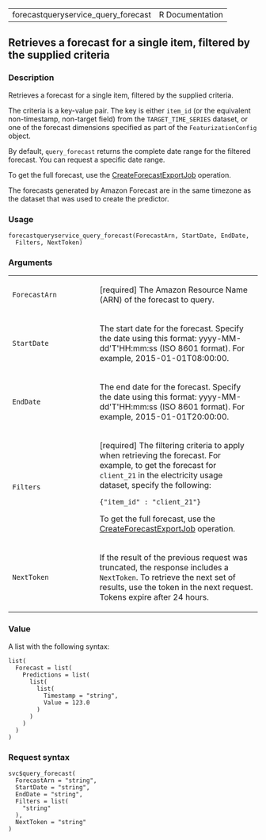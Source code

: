 <table style="width: 100%;">
<tbody>
<tr class="odd">
<td>forecastqueryservice_query_forecast</td>
<td style="text-align: right;">R Documentation</td>
</tr>
</tbody>
</table>

## Retrieves a forecast for a single item, filtered by the supplied criteria

### Description

Retrieves a forecast for a single item, filtered by the supplied
criteria.

The criteria is a key-value pair. The key is either `item_id` (or the
equivalent non-timestamp, non-target field) from the
`TARGET_TIME_SERIES` dataset, or one of the forecast dimensions
specified as part of the `FeaturizationConfig` object.

By default, `query_forecast` returns the complete date range for the
filtered forecast. You can request a specific date range.

To get the full forecast, use the
[CreateForecastExportJob](https://docs.aws.amazon.com/en_us/forecast/latest/dg/API_CreateForecastExportJob.html)
operation.

The forecasts generated by Amazon Forecast are in the same timezone as
the dataset that was used to create the predictor.

### Usage

    forecastqueryservice_query_forecast(ForecastArn, StartDate, EndDate,
      Filters, NextToken)

### Arguments

<table>
<colgroup>
<col style="width: 35%" />
<col style="width: 65%" />
</colgroup>
<tbody>
<tr class="odd">
<td><code
id="forecastqueryservice_query_forecast_:_ForecastArn">ForecastArn</code></td>
<td><p>[required] The Amazon Resource Name (ARN) of the forecast to
query.</p></td>
</tr>
<tr class="even">
<td><code
id="forecastqueryservice_query_forecast_:_StartDate">StartDate</code></td>
<td><p>The start date for the forecast. Specify the date using this
format: yyyy-MM-dd'T'HH:mm:ss (ISO 8601 format). For example,
2015-01-01T08:00:00.</p></td>
</tr>
<tr class="odd">
<td><code
id="forecastqueryservice_query_forecast_:_EndDate">EndDate</code></td>
<td><p>The end date for the forecast. Specify the date using this
format: yyyy-MM-dd'T'HH:mm:ss (ISO 8601 format). For example,
2015-01-01T20:00:00.</p></td>
</tr>
<tr class="even">
<td><code
id="forecastqueryservice_query_forecast_:_Filters">Filters</code></td>
<td><p>[required] The filtering criteria to apply when retrieving the
forecast. For example, to get the forecast for <code>client_21</code> in
the electricity usage dataset, specify the following:</p>
<p><code>{"item_id" : "client_21"}</code></p>
<p>To get the full forecast, use the <a
href="https://docs.aws.amazon.com/en_us/forecast/latest/dg/API_CreateForecastExportJob.html">CreateForecastExportJob</a>
operation.</p></td>
</tr>
<tr class="odd">
<td><code
id="forecastqueryservice_query_forecast_:_NextToken">NextToken</code></td>
<td><p>If the result of the previous request was truncated, the response
includes a <code>NextToken</code>. To retrieve the next set of results,
use the token in the next request. Tokens expire after 24
hours.</p></td>
</tr>
</tbody>
</table>

### Value

A list with the following syntax:

    list(
      Forecast = list(
        Predictions = list(
          list(
            list(
              Timestamp = "string",
              Value = 123.0
            )
          )
        )
      )
    )

### Request syntax

    svc$query_forecast(
      ForecastArn = "string",
      StartDate = "string",
      EndDate = "string",
      Filters = list(
        "string"
      ),
      NextToken = "string"
    )

